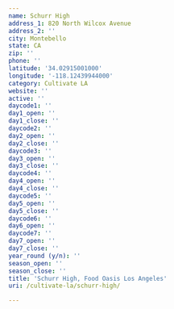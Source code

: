 ```yaml
---
name: Schurr High
address_1: 820 North Wilcox Avenue
address_2: ''
city: Montebello
state: CA
zip: ''
phone: ''
latitude: '34.02915001000'
longitude: '-118.12439944000'
category: Cultivate LA
website: ''
active: ''
daycode1: ''
day1_open: ''
day1_close: ''
daycode2: ''
day2_open: ''
day2_close: ''
daycode3: ''
day3_open: ''
day3_close: ''
daycode4: ''
day4_open: ''
day4_close: ''
daycode5: ''
day5_open: ''
day5_close: ''
daycode6: ''
day6_open: ''
daycode7: ''
day7_open: ''
day7_close: ''
year_round (y/n): ''
season_open: ''
season_close: ''
title: 'Schurr High, Food Oasis Los Angeles'
uri: /cultivate-la/schurr-high/

---
```

